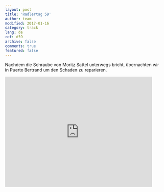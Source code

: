 ```yaml
---   
layout: post 
title: 'Radlertag 59'  
author: team 
modified: 2017-01-16
category: track 
lang: de 
ref: d59
archive: false 
comments: true 
featured: false 
--- 
```


 Nachdem die Schraube von Moritz Sattel unterwegs bricht, übernachten wir in Puerto Bertrand um den Schaden zu reparieren.                                                                                                                                                                                                                                                                                                                                                                                    

<iframe width='480' height='360' src='http://track-kit.net/maps_s3/?v=embed&track=235116.gpx' frameborder='0' allowfullscreen></iframe>